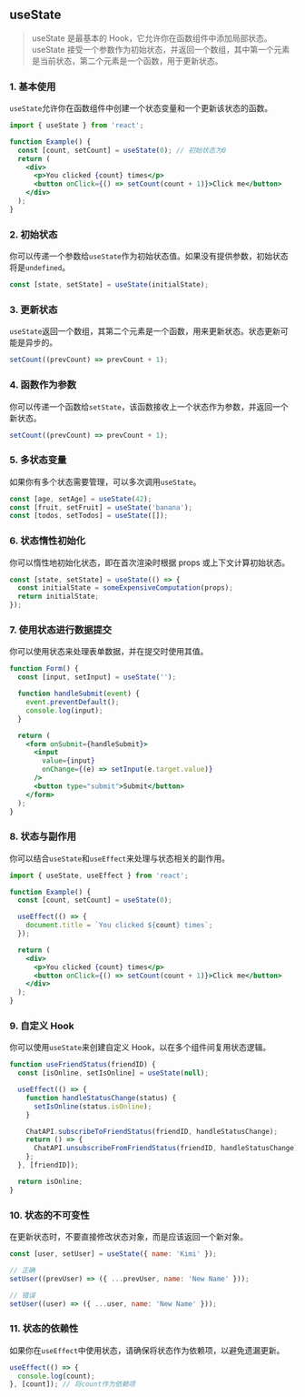<!-- @format -->

## useState

> useState 是最基本的 Hook，它允许你在函数组件中添加局部状态。useState 接受一个参数作为初始状态，并返回一个数组，其中第一个元素是当前状态，第二个元素是一个函数，用于更新状态。

### 1. 基本使用

`useState`允许你在函数组件中创建一个状态变量和一个更新该状态的函数。

```jsx
import { useState } from 'react';

function Example() {
  const [count, setCount] = useState(0); // 初始状态为0
  return (
    <div>
      <p>You clicked {count} times</p>
      <button onClick={() => setCount(count + 1)}>Click me</button>
    </div>
  );
}
```

### 2. 初始状态

你可以传递一个参数给`useState`作为初始状态值。如果没有提供参数，初始状态将是`undefined`。

```jsx
const [state, setState] = useState(initialState);
```

### 3. 更新状态

`useState`返回一个数组，其第二个元素是一个函数，用来更新状态。状态更新可能是异步的。

```jsx
setCount((prevCount) => prevCount + 1);
```

### 4. 函数作为参数

你可以传递一个函数给`setState`，该函数接收上一个状态作为参数，并返回一个新状态。

```jsx
setCount((prevCount) => prevCount + 1);
```

### 5. 多状态变量

如果你有多个状态需要管理，可以多次调用`useState`。

```jsx
const [age, setAge] = useState(42);
const [fruit, setFruit] = useState('banana');
const [todos, setTodos] = useState([]);
```

### 6. 状态惰性初始化

你可以惰性地初始化状态，即在首次渲染时根据 props 或上下文计算初始状态。

```jsx
const [state, setState] = useState(() => {
  const initialState = someExpensiveComputation(props);
  return initialState;
});
```

### 7. 使用状态进行数据提交

你可以使用状态来处理表单数据，并在提交时使用其值。

```jsx
function Form() {
  const [input, setInput] = useState('');

  function handleSubmit(event) {
    event.preventDefault();
    console.log(input);
  }

  return (
    <form onSubmit={handleSubmit}>
      <input
        value={input}
        onChange={(e) => setInput(e.target.value)}
      />
      <button type="submit">Submit</button>
    </form>
  );
}
```

### 8. 状态与副作用

你可以结合`useState`和`useEffect`来处理与状态相关的副作用。

```jsx
import { useState, useEffect } from 'react';

function Example() {
  const [count, setCount] = useState(0);

  useEffect(() => {
    document.title = `You clicked ${count} times`;
  });

  return (
    <div>
      <p>You clicked {count} times</p>
      <button onClick={() => setCount(count + 1)}>Click me</button>
    </div>
  );
}
```

### 9. 自定义 Hook

你可以使用`useState`来创建自定义 Hook，以在多个组件间复用状态逻辑。

```jsx
function useFriendStatus(friendID) {
  const [isOnline, setIsOnline] = useState(null);

  useEffect(() => {
    function handleStatusChange(status) {
      setIsOnline(status.isOnline);
    }

    ChatAPI.subscribeToFriendStatus(friendID, handleStatusChange);
    return () => {
      ChatAPI.unsubscribeFromFriendStatus(friendID, handleStatusChange);
    };
  }, [friendID]);

  return isOnline;
}
```

### 10. 状态的不可变性

在更新状态时，不要直接修改状态对象，而是应该返回一个新对象。

```jsx
const [user, setUser] = useState({ name: 'Kimi' });

// 正确
setUser((prevUser) => ({ ...prevUser, name: 'New Name' }));

// 错误
setUser((user) => ({ ...user, name: 'New Name' }));
```

### 11. 状态的依赖性

如果你在`useEffect`中使用状态，请确保将状态作为依赖项，以避免遗漏更新。

```jsx
useEffect(() => {
  console.log(count);
}, [count]); // 将count作为依赖项
```
